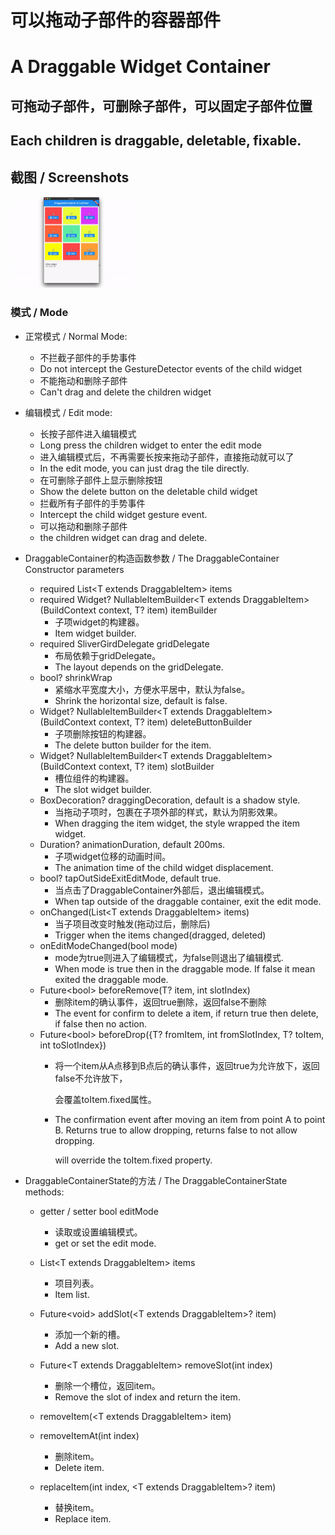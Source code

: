# 可以拖动子部件的容器部件
# A Draggable Widget Container 

## 可拖动子部件，可删除子部件，可以固定子部件位置
## Each children is draggable, deletable, fixable.

## 截图 / Screenshots

[<img src="https://github.com/gzlock/images/raw/master/flutter_draggable_container/1.gif" width="200">](https://github.com/gzlock/images/raw/master/flutter_draggable_container/1.gif)

### 模式 / Mode

- 正常模式 / Normal Mode:
    - 不拦截子部件的手势事件
    - Do not intercept the GestureDetector events of the child widget
    - 不能拖动和删除子部件
    - Can't drag and delete the children widget
    
- 编辑模式 / Edit mode:
    - 长按子部件进入编辑模式
    - Long press the children widget to enter the edit mode
    - 进入编辑模式后，不再需要长按来拖动子部件，直接拖动就可以了
    - In the edit mode, you can just drag the tile directly.
    - 在可删除子部件上显示删除按钮
    - Show the delete button on the deletable child widget
    - 拦截所有子部件的手势事件
    - Intercept the child widget gesture event.
    - 可以拖动和删除子部件
    - the children widget can drag and delete.
    

- DraggableContainer的构造函数参数 / The DraggableContainer Constructor parameters
    - required List\<T extends DraggableItem\> items
    - required Widget? NullableItemBuilder\<T extends DraggableItem\>(BuildContext context, T? item) itemBuilder
        - 子项widget的构建器。
        - Item widget builder.
    - required SliverGirdDelegate gridDelegate
        - 布局依赖于gridDelegate。
        - The layout depends on the gridDelegate.
    - bool? shrinkWrap
        - 紧缩水平宽度大小，方便水平居中，默认为false。
        - Shrink the horizontal size, default is false.
    - Widget? NullableItemBuilder\<T extends DraggableItem\>(BuildContext context, T? item) deleteButtonBuilder
        - 子项删除按钮的构建器。
        - The delete button builder for the item.
    - Widget? NullableItemBuilder\<T extends DraggableItem\>(BuildContext context, T? item) slotBuilder
        - 槽位组件的构建器。
        - The slot widget builder.
    - BoxDecoration? draggingDecoration, default is a shadow style.
        - 当拖动子项时，包裹在子项外部的样式，默认为阴影效果。
        - When dragging the item widget, the style wrapped the item widget.
    - Duration? animationDuration, default 200ms.
        - 子项widget位移的动画时间。
        - The animation time of the child widget displacement.
    - bool? tapOutSideExitEditMode, default true.
        - 当点击了DraggableContainer外部后，退出编辑模式。
        - When tap outside of the draggable container, exit the edit mode.
    - onChanged(List\<T extends DraggableItem\> items)
        - 当子项目改变时触发(拖动过后，删除后)
        - Trigger when the items changed(dragged, deleted)
    - onEditModeChanged(bool mode)
        - mode为true则进入了编辑模式，为false则退出了编辑模式.
        - When mode is true then in the draggable mode. If false it mean exited the draggable mode.
    - Future\<bool\> beforeRemove(T? item, int slotIndex)
        - 删除item的确认事件，返回true删除，返回false不删除
        - The event for confirm to delete a item, if return true then delete, if false then no action.
    - Future\<bool\> beforeDrop({T? fromItem, int fromSlotIndex, T? toItem, int toSlotIndex})
        - 将一个item从A点移到B点后的确认事件，返回true为允许放下，返回false不允许放下，

            会覆盖toItem.fixed属性。
        - The confirmation event after moving an item from point A to point B. Returns true to allow dropping, returns false to not allow dropping.

            will override the toItem.fixed property.

- DraggableContainerState的方法 / The DraggableContainerState methods:
    - getter / setter bool editMode
        - 读取或设置编辑模式。
        - get or set the edit mode.

    - List\<T extends DraggableItem\> items
        - 项目列表。
        - Item list.

    - Future\<void\> addSlot(\<T extends DraggableItem\>? item)
        - 添加一个新的槽。        
        - Add a new slot.
    - Future\<T extends DraggableItem\> removeSlot(int index)
        - 删除一个槽位，返回item。
        - Remove the slot of index and return the item.

    - removeItem(\<T extends DraggableItem\> item)
    - removeItemAt(int index)
        - 删除item。
        - Delete item.

    - replaceItem(int index, \<T extends DraggableItem\>? item)
        - 替换item。
        - Replace item.